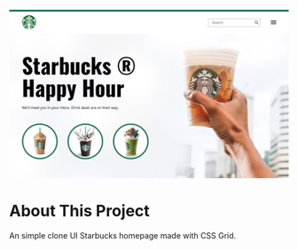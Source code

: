 <p align='center'>
  <img src="./assets/images/cover.png">
</p>

# About This Project

An simple clone UI Starbucks homepage made with CSS Grid.